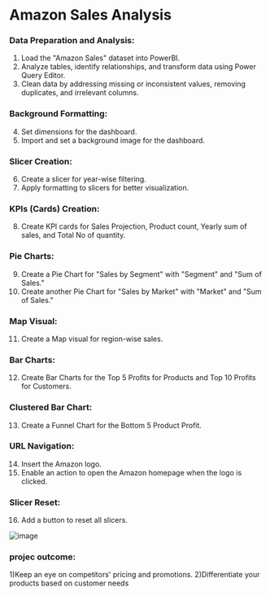 # Amazon Sales Analysis

### Data Preparation and Analysis:
1. Load the "Amazon Sales" dataset into PowerBI.
2. Analyze tables, identify relationships, and transform data using Power Query Editor.
3. Clean data by addressing missing or inconsistent values, removing duplicates, and irrelevant columns.

### Background Formatting:
4. Set dimensions for the dashboard.
5. Import and set a background image for the dashboard.

### Slicer Creation:
6. Create a slicer for year-wise filtering.
7. Apply formatting to slicers for better visualization.

### KPIs (Cards) Creation:
8. Create KPI cards for Sales Projection, Product count, Yearly sum of sales, and Total No of quantity.

### Pie Charts:
9. Create a Pie Chart for "Sales by Segment" with "Segment" and "Sum of Sales."
10. Create another Pie Chart for "Sales by Market" with "Market" and "Sum of Sales."

### Map Visual:
11. Create a Map visual for region-wise sales.

### Bar Charts:
12. Create Bar Charts for the Top 5 Profits for Products and Top 10 Profits for Customers.

### Clustered Bar Chart:
13. Create a Funnel Chart for the Bottom 5 Product Profit.

### URL Navigation:
14. Insert the Amazon logo.
15. Enable an action to open the Amazon homepage when the logo is clicked.

### Slicer Reset:
16. Add a button to reset all slicers.

![image](https://github.com/Suthish-A/Amazon-sales-analysis/assets/133667688/6557025a-43c6-4400-a3ab-0adf12e775eb)

### projec outcome:
1)Keep an eye on competitors' pricing and promotions.
2)Differentiate your products based on customer needs


